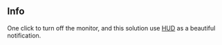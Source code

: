 ## Info
One click to turn off the monitor, and this solution use [HUD](https://github.com/a73013110/Csharp_HUD) as a beautiful notification.